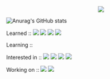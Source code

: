 <div align="center">
  <img src="https://capsule-render.vercel.app/api?type=waving&height=300&color=87CEFA&text=SEURTE&textBg=false&fontColor=ffffff&descAlign=17&descAlignY=100&stroke=1D4DB2&reversal=true">
</div>

![Anurag's GitHub stats](https://github-readme-stats.vercel.app/api?username=youaremysuerte&show_icons=true&theme=defuault)

Learned :: <img src="https://img.shields.io/badge/C%2B%2B-00599C?style=for-the-badge&logo=c%2B%2B&logoColor=white"> <img src="https://img.shields.io/badge/CSS-239120?&style=for-the-badge&logo=css3&logoColor=white"> <img src="https://img.shields.io/badge/HTML5-E34F26?style=for-the-badge&logo=html5&logoColor=white"> <img src="https://img.shields.io/badge/JavaScript-F7DF1E?style=for-the-badge&logo=JavaScript&logoColor=white"> 

Learning ::

Interested in :: <img src="https://img.shields.io/badge/Linux-FCC624?style=for-the-badge&logo=linux&logoColor=black"> <img src="https://img.shields.io/badge/Ubuntu-E95420?style=for-the-badge&logo=ubuntu&logoColor=white"> <img src="https://img.shields.io/badge/MySQL-005C84?style=for-the-badge&logo=mysql&logoColor=white"> <img src="https://img.shields.io/badge/Oracle-F80000?style=for-the-badge&logo=Oracle&logoColor=white">

Working on :: <img src="https://img.shields.io/badge/Intel-Core_i7_12th-0071C5?style=for-the-badge&logo=intel&logoColor=white"> <img src="https://img.shields.io/badge/NVIDIA-GTX3050-76B900?style=for-the-badge&logo=nvidia&logoColor=white"> 

<img src="  ">

